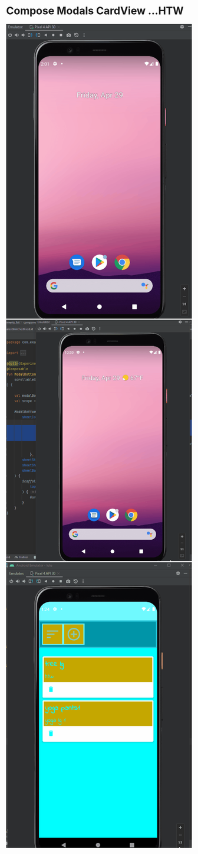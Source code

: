 # Compose Modals CardView ...HTW
![Screenshot](lulu_feature_gen_final.gif)
![Screenshot](lulu_feature_gen_3.gif)
![Screenshot](lulu_feature_gen.gif)
